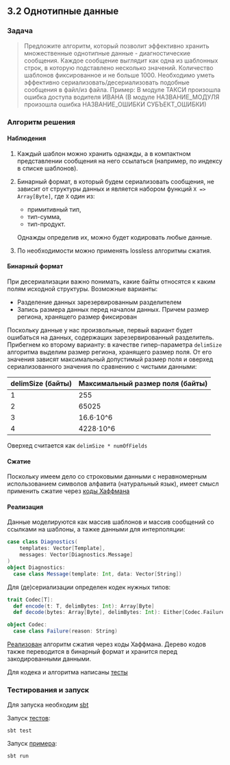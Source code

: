 ## 3.2 Однотипные данные

### Задача
> Предложите алгоритм, который позволит эффективно хранить множественные однотипные данные - диагностические сообщения. Каждое сообщение выглядит как одна из шаблонных строк, в которую подставлено несколько значений. Количество шаблонов фиксированное и не больше 1000. Необходимо уметь эффективно сериализовать/десериализовать подобные сообщения в файл/из файла. Пример: В модуле ТАКСИ произошла ошибка доступа водителя ИВАНА (В модуле НАЗВАНИЕ_МОДУЛЯ произошла ошибка НАЗВАНИЕ_ОШИБКИ СУБЪЕКТ_ОШИБКИ)

### Алгоритм решения
#### Наблюдения 
1. Каждый шаблон можно хранить однажды, а в компактном представлении сообщения на него ссылаться (например, по индексу в списке шаблонов).
2. Бинарный формат, в который будем сериализовать сообщения, не зависит от структуры данных и является набором функций `X => Array[Byte]`, где `X` один из:
    - примитивный тип,
    - тип-сумма,
    - тип-продукт.

   Однажды определив их, можно будет кодировать любые данные.
3. По необходимости можно применять lossless алгоритмы сжатия.

#### Бинарный формат
При десериализации важно понимать, какие байты относятся к каким полям исходной структуры.
Возможные варианты:
- Разделение данных зарезервированным разделителем 
- Запись размера данных перед началом данных. Причем размер региона, хранящего размер фиксирован

Поскольку данные у нас произвольные, первый вариант будет ошибаться на данных, содержащих зарезервированный разделитель. 
Прибегнем ко второму варианту: в качестве гипер-параметра `delimSize` алгоритма выделим размер региона, хранящего размер поля. 
От его значения зависят максимальный допустимый размер поля и оверхед сериализованного значения по сравнению с чистыми данными:

|delimSize (байты)| Максимальный размер поля (байты)|
|---|---|
|1|255|
|2|65025|
|3|16.6⋅10^6|
|4|4228⋅10^6|

Оверхед считается как `delimSize * numOfFields`

#### Сжатие
Поскольку имеем дело со строковыми данными с неравномерным использованием символов алфавита (натуральный язык), имеет смысл применить сжатие через [коды Хаффмана](https://ru.wikipedia.org/wiki/%D0%9A%D0%BE%D0%B4_%D0%A5%D0%B0%D1%84%D1%84%D0%BC%D0%B0%D0%BD%D0%B0)

#### Реализация
Данные моделируются как массив шаблонов и массив сообщений со ссылками на шаблоны, а тажке данными для интерполяции:
```scala
case class Diagnostics(
    templates: Vector[Template],
    messages: Vector[Diagnostics.Message]
)
object Diagnostics:
  case class Message(template: Int, data: Vector[String])
```

Для (де)сериализации определен кодек нужных типов:
```scala
trait Codec[T]:
  def encode(t: T, delimBytes: Int): Array[Byte]
  def decode(bytes: Array[Byte], delimBytes: Int): Either[Codec.Failure, T]

object Codec:
  case class Failure(reason: String)
```

[Реализован](https://github.com/susliko/compact-strings/blob/master/src/main/scala/gos/Huffman.scala) алгоритм сжатия через коды Хаффмана. Дерево кодов также переводится в бинарный формат и хранится перед закодированными данными.

Для кодека и алгоритма написаны [тесты](https://github.com/susliko/compact-strings/tree/master/src/test/scala/gos)


### Тестирования и запуск
Для запуска необходим [sbt](https://sdkman.io/sdks#sbt)

Запуск [тестов](https://github.com/susliko/compact-strings/tree/master/src/test/scala/gos):
```
sbt test
```

Запуск [примера](https://github.com/susliko/compact-strings/blob/master/src/main/scala/gos/Main.scala#L58):
```
sbt run
```

